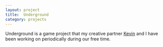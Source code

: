 ```yaml
---
layout: project
title:  Underground
category: projects
---
```

Underground is a game project that my creative partner [Kevin](http://www.kevinmcgillivray.net "Kevin McGillivray") and I have been working on periodically during our free time.

